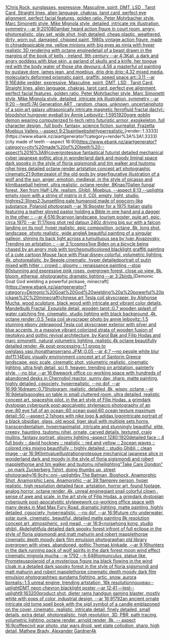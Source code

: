 [1](https://www.ebank.nz/aiartgenerator?category=1)[Chris Rock, sunglasses, expressive, Masculine, spirit, DMT, LSD , Tarot Card, Straight lines, alien language, chakras, tarot card, perfect eye alignment, perfect facial features, golden ratio, Peter Mohrbacher style, Marc Simonetti style, Mike Mignola style, detailed, intricate ink illustration, symmetry --ar 9:20](https://www.ebank.nz/aiartgenerator?category=Chris%20Rock%2C%20sunglasses%2C%20expressive%2C%20Masculine%2C%20spirit%2C%20DMT%2C%20LSD%20%2C%20Tarot%20Card%2C%20Straight%20lines%2C%20alien%20language%2C%20chakras%2C%20tarot%20card%2C%20perfect%20eye%20alignment%2C%20perfect%20facial%20features%2C%20golden%20ratio%2C%20Peter%20Mohrbacher%20style%2C%20Marc%20Simonetti%20style%2C%20Mike%20Mignola%20style%2C%20detailed%2C%20intricate%20ink%20illustration%2C%20symmetry%20--ar%209%3A20)[1080](https://www.ebank.nz/aiartgenerator?category=1080)[amber heard action figure in court room, angry, photorealistic, play set, wide shot, high detailed, cheap plastic, weathered, dirty, worn out, damaged, chipped paint, 1980s vintage action figure, made in china](https://www.ebank.nz/aiartgenerator?category=amber%20heard%20action%20figure%20in%20court%20room%2C%20angry%2C%20photorealistic%2C%20play%20set%2C%20wide%20shot%2C%20high%20detailed%2C%20cheap%20plastic%2C%20weathered%2C%20dirty%2C%20worn%20out%2C%20damaged%2C%20chipped%20paint%2C%201980s%20vintage%20action%20figure%2C%20made%20in%20china)[despicable me, yellow minions with big eyes as ninja with hyper realistic 3D rendering with octane engine](https://www.ebank.nz/aiartgenerator?category=despicable%20me%2C%20yellow%20minions%20with%20big%20eyes%20as%20ninja%20with%20hyper%20realistic%203D%20rendering%20with%20octane%20engine)[detail of a beast drawn in the margins of the book of kells - ireland, 9th century --ar 4:3](https://www.ebank.nz/aiartgenerator?category=detail%20of%20a%20beast%20drawn%20in%20the%20margins%20of%20the%20book%20of%20kells%20-%20ireland%2C%209th%20century%20--ar%204%3A3)[](https://www.ebank.nz/aiartgenerator?category=)[Kali, a dark and angry goddess with blue skin, a garland of skulls and a knife, her tongue red with the body water of those she devours::4.56 a masterful oil painting by gustave dore, james jean, and moebius, drip drip drip::4.32 mixed media, molecularly deformed prismatic paint, graffiti, speed space art::3.11 --ar 9:16](https://www.ebank.nz/aiartgenerator?category=Kali%2C%20a%20dark%20and%20angry%20goddess%20with%20blue%20skin%2C%20a%20garland%20of%20skulls%20and%20a%20knife%2C%20her%20tongue%20red%20with%20the%20body%20water%20of%20those%20she%20devours%3A%3A4.56%20a%20masterful%20oil%20painting%20by%20gustave%20dore%2C%20james%20jean%2C%20and%20moebius%2C%20drip%20drip%20drip%3A%3A4.32%20mixed%20media%2C%20molecularly%20deformed%20prismatic%20paint%2C%20graffiti%2C%20speed%20space%20art%3A%3A3.11%20--ar%209%3A16)[Eddie vedder, expressive, Masculine, spirit, DMT, LSD , Tarot Card, Straight lines, alien language, chakras, tarot card, perfect eye alignment, perfect facial features, golden ratio, Peter Mohrbacher style, Marc Simonetti style, Mike Mignola style, detailed, intricate ink illustration, symmetry --ar 9:20 --test](https://www.ebank.nz/aiartgenerator?category=Eddie%20vedder%2C%20expressive%2C%20Masculine%2C%20spirit%2C%20DMT%2C%20LSD%20%2C%20Tarot%20Card%2C%20Straight%20lines%2C%20alien%20language%2C%20chakras%2C%20tarot%20card%2C%20perfect%20eye%20alignment%2C%20perfect%20facial%20features%2C%20golden%20ratio%2C%20Peter%20Mohrbacher%20style%2C%20Marc%20Simonetti%20style%2C%20Mike%20Mignola%20style%2C%20detailed%2C%20intricate%20ink%20illustration%2C%20symmetry%20--ar%209%3A20%20--test)[5:7](https://www.ebank.nz/aiartgenerator?category=5%3A7)[AI Generation ART , random, chaos, unknown, uncertain](https://www.ebank.nz/aiartgenerator?category=AI%20Generation%20ART%20%2C%20random%2C%20chaos%2C%20unknown%2C%20uncertain)[](https://www.ebank.nz/aiartgenerator?category=)[photo of a spin art galaxy ultrasonically intricate magnetic ferrofluid fractal dactyl:: bloodshot hungover eyeball by Annie Leibovitz::1.5](https://www.ebank.nz/aiartgenerator?category=photo%20of%20a%20spin%20art%20galaxy%20ultrasonically%20intricate%20magnetic%20ferrofluid%20fractal%20dactyl%3A%3A%20bloodshot%20hungover%20eyeball%20by%20Annie%20Leibovitz%3A%3A1.5)[95](https://www.ebank.nz/aiartgenerator?category=95)[1920](https://www.ebank.nz/aiartgenerator?category=1920)[ogre goblin  demon wearing computerized hi-tech retro futuristic armor, exoskeleton, full character design , full body, fantasy, science fiction, surrealist, Frazetta Moebius Vallejo  --aspect 9:21](https://www.ebank.nz/aiartgenerator?category=ogre%20goblin%20%20demon%20wearing%20computerized%20hi-tech%20retro%20futuristic%20armor%2C%20exoskeleton%2C%20full%20character%20design%20%2C%20full%20body%2C%20fantasy%2C%20science%20fiction%2C%20surrealist%2C%20Frazetta%20Moebius%20Vallejo%20%20--aspect%209%3A21)[paint](https://www.ebank.nz/aiartgenerator?category=paint)[website](https://www.ebank.nz/aiartgenerator?category=website)[Hyperrealistic.](https://www.ebank.nz/aiartgenerator?category=Hyperrealistic.)[render::1.3333](https://www.ebank.nz/aiartgenerator?category=render%3A%3A1.3333)[city made of teeth --aspect 16:9](https://www.ebank.nz/aiartgenerator?category=city%20made%20of%20teeth%20--aspect%2016%3A9)[cover](https://www.ebank.nz/aiartgenerator?category=cover)[grotesque fantastical futurist detailed mechanical cyber japanese gothic alice in wonderland dark and moody liminal space dark spooky in the style of floria sigismondi and tim walker and tsutomu nihei hires detailed octane render artstation concept art photographic cinematic](https://www.ebank.nz/aiartgenerator?category=grotesque%20fantastical%20futurist%20detailed%20mechanical%20cyber%20japanese%20gothic%20alice%20in%20wonderland%20dark%20and%20moody%20liminal%20space%20dark%20spooky%20in%20the%20style%20of%20floria%20sigismondi%20and%20tim%20walker%20and%20tsutomu%20nihei%20hires%20detailed%20octane%20render%20artstation%20concept%20art%20photographic%20cinematic)[21:9](https://www.ebank.nz/aiartgenerator?category=21%3A9)[otter](https://www.ebank.nz/aiartgenerator?category=otter)[zealot of the old gods by giger](https://www.ebank.nz/aiartgenerator?category=zealot%20of%20the%20old%20gods%20by%20giger)[figurative illustration of a wolf and the sun, anger, emotion, medieval, in the style of picasso and klimt](https://www.ebank.nz/aiartgenerator?category=figurative%20illustration%20of%20a%20wolf%20and%20the%20sun%2C%20anger%2C%20emotion%2C%20medieval%2C%20in%20the%20style%20of%20picasso%20and%20klimt)[baseball helmet, ultra realistic, octane render, 8K](https://www.ebank.nz/aiartgenerator?category=baseball%20helmet%2C%20ultra%20realistic%2C%20octane%20render%2C%208K)[nap](https://www.ebank.nz/aiartgenerator?category=nap)[70](https://www.ebank.nz/aiartgenerator?category=70)[alien fungal forest, Xen from Half-Life, realism, Ghibli, Moebius, --aspect 8:13 --uplight](https://www.ebank.nz/aiartgenerator?category=alien%20fungal%20forest%2C%20Xen%20from%20Half-Life%2C%20realism%2C%20Ghibli%2C%20Moebius%2C%20--aspect%208%3A13%20--uplight)[a empty room with a string of matrix in it, CGI, empty, light, studio, highres](https://www.ebank.nz/aiartgenerator?category=a%20empty%20room%20with%20a%20string%20of%20matrix%20in%20it%2C%20CGI%2C%20empty%2C%20light%2C%20studio%2C%20highres)[2:3](https://www.ebank.nz/aiartgenerator?category=2%3A3)[lines](https://www.ebank.nz/aiartgenerator?category=lines)[2:3](https://www.ebank.nz/aiartgenerator?category=2%3A3)[unsettling pale humanoid made of popcorn-like substance, Polaroid photograph --ar 16:9](https://www.ebank.nz/aiartgenerator?category=unsettling%20pale%20humanoid%20made%20of%20popcorn-like%20substance%2C%20Polaroid%20photograph%20--ar%2016%3A9)[poster for a 1975 Italian giallo featuring a leather gloved pastor holding a Bible in one hand and a dagger in the other :: --ar 4:5](https://www.ebank.nz/aiartgenerator?category=poster%20for%20a%201975%20Italian%20giallo%20featuring%20a%20leather%20gloved%20pastor%20holding%20a%20Bible%20in%20one%20hand%20and%20a%20dagger%20in%20the%20other%20%3A%3A%20--ar%204%3A5)[16:9](https://www.ebank.nz/aiartgenerator?category=16%3A9)[canyon landscape, tourism poster, pulp art, epic, circa 1970 --ar 11:17](https://www.ebank.nz/aiartgenerator?category=canyon%20landscape%2C%20tourism%20poster%2C%20pulp%20art%2C%20epic%2C%20circa%201970%20--ar%2011%3A17)[long shot red datsun 240z driving big sur with a falcon landing on its roof, hyper realistic, epic composition, octane, 8k, long shot, landscape, photo realistic, wide angle](https://www.ebank.nz/aiartgenerator?category=long%20shot%20red%20datsun%20240z%20driving%20big%20sur%20with%20a%20falcon%20landing%20on%20its%20roof%2C%20hyper%20realistic%2C%20epic%20composition%2C%20octane%2C%208k%2C%20long%20shot%2C%20landscape%2C%20photo%20realistic%2C%20wide%20angle)[A beautiful painting of a singular galleon, shining its back light across a tumultuous sea by Ivan Aivazovsky, Trending on artstation :: --ar 2:1](https://www.ebank.nz/aiartgenerator?category=A%20beautiful%20painting%20of%20a%20singular%20galleon%2C%20shining%20its%20back%20light%20across%20a%20tumultuous%20sea%20by%20Ivan%20Aivazovsky%2C%20Trending%20on%20artstation%20%3A%3A%20--ar%202%3A1)[cosmos](https://www.ebank.nz/aiartgenerator?category=cosmos)[1](https://www.ebank.nz/aiartgenerator?category=1)[joe Biden on a bicycle being chased by an angry mob with torches](https://www.ebank.nz/aiartgenerator?category=joe%20Biden%20on%20a%20bicycle%20being%20chased%20by%20an%20angry%20mob%20with%20torches)[multicolored blacklight graffiti painting of a cute cartoon Mouse face with Pixar,disney,colorful, volumetric lighting, 4k, photorealistic, by Beeple,cinematic, hyper detailed](https://www.ebank.nz/aiartgenerator?category=multicolored%20blacklight%20graffiti%20painting%20of%20a%20cute%20cartoon%20Mouse%20face%20with%20Pixar%2Cdisney%2Ccolorful%2C%20volumetric%20lighting%2C%204k%2C%20photorealistic%2C%20by%20Beeple%2Ccinematic%2C%20hyper%20detailed)[portrait of putin mixed with hitler :: crowd :: gloomy :: renaissance painting --stop 80](https://www.ebank.nz/aiartgenerator?category=portrait%20of%20putin%20mixed%20with%20hitler%20%3A%3A%20crowd%20%3A%3A%20gloomy%20%3A%3A%20renaissance%20painting%20--stop%2080)[stunning and expressive pink roses, overgrown forest, close up view, 8k, bloom, ethereal, photographic dramatic lighting --ar 3:2](https://www.ebank.nz/aiartgenerator?category=stunning%20and%20expressive%20pink%20roses%2C%20overgrown%20forest%2C%20close%20up%20view%2C%208k%2C%20bloom%2C%20ethereal%2C%20photographic%20dramatic%20lighting%20--ar%203%3A2)[birds.](https://www.ebank.nz/aiartgenerator?category=birds.)[Demonic Goat God wielding a powerful pickaxe, minecraft](https://www.ebank.nz/aiartgenerator?category=Demonic%20Goat%20God%20wielding%20a%20powerful%20pickaxe%2C%20minecraft)[chinese art Tesla coil skyscraper, by Alphonse Mucha, wood sculpture, black wood with intricate and vibrant color details, Mandelbulb Fractal, Exquisite detail, wooden tarot::0.7 wooden splash of water catching fire, cinematic, studio lighting with black background, 4k, octane render::0.5 Tesla coil skyscraper photo by annie leibovitz::1.5 stunning ebony zebrawood Tesla coil skyscraper exterior with silver and blue accents, in a massive vibrant colorized strata of wooden fusion of neotokyo and gothic revival architecture, by Karol Bak and Filip Hodas and marc simonetti, natural volumetric lighting, realistic 4k octane beautifully detailed render, 4k post-processing::1.1 props to owlglass,vasi,jhonathanserrano,JFM::0.05 --ar 4:7 —no people white blur dof](https://www.ebank.nz/aiartgenerator?category=chinese%20art%20Tesla%20coil%20skyscraper%2C%20by%20Alphonse%20Mucha%2C%20wood%20sculpture%2C%20black%20wood%20with%20intricate%20and%20vibrant%20color%20details%2C%20Mandelbulb%20Fractal%2C%20Exquisite%20detail%2C%20wooden%20tarot%3A%3A0.7%20wooden%20splash%20of%20water%20catching%20fire%2C%20cinematic%2C%20studio%20lighting%20with%20black%20background%2C%204k%2C%20octane%20render%3A%3A0.5%20Tesla%20coil%20skyscraper%20photo%20by%20annie%20leibovitz%3A%3A1.5%20stunning%20ebony%20zebrawood%20Tesla%20coil%20skyscraper%20exterior%20with%20silver%20and%20blue%20accents%2C%20in%20a%20massive%20vibrant%20colorized%20strata%20of%20wooden%20fusion%20of%20neotokyo%20and%20gothic%20revival%20architecture%2C%20by%20Karol%20Bak%20and%20Filip%20Hodas%20and%20marc%20simonetti%2C%20natural%20volumetric%20lighting%2C%20realistic%204k%20octane%20beautifully%20detailed%20render%2C%204k%20post-processing%3A%3A1.1%20props%20to%20owlglass%2Cvasi%2Cjhonathanserrano%2CJFM%3A%3A0.05%20--ar%204%3A7%20%E2%80%94no%20people%20white%20blur%20dof)[11:14](https://www.ebank.nz/aiartgenerator?category=11%3A14)[Epic visually environment concept art of Santorin Greece landscape, epic scale, cinematic shot, volumetric realistic, cinematic lighting, ultra high detail, sci fi, heaven,  trending on artstation, painterly style, --no blur --ar 16:6](https://www.ebank.nz/aiartgenerator?category=Epic%20visually%20environment%20concept%20art%20of%20Santorin%20Greece%20landscape%2C%20epic%20scale%2C%20cinematic%20shot%2C%20volumetric%20realistic%2C%20cinematic%20lighting%2C%20ultra%20high%20detail%2C%20sci%20fi%2C%20heaven%2C%20%20trending%20on%20artstation%2C%20painterly%20style%2C%20--no%20blur%20--ar%2016%3A6)[wework office co-working space with hundreds of abandoned desks in Chernobyl reactor, sunny day, sharp, matte painting, highly detailed, cgsociety, hyperrealistic, --no dof, --ar 16:9](https://www.ebank.nz/aiartgenerator?category=wework%20office%20co-working%20space%20with%20hundreds%20of%20abandoned%20desks%20in%20Chernobyl%20reactor%2C%20sunny%20day%2C%20sharp%2C%20matte%20painting%2C%20highly%20detailed%2C%20cgsociety%2C%20hyperrealistic%2C%20--no%20dof%2C%20--ar%2016%3A9)[9:16](https://www.ebank.nz/aiartgenerator?category=9%3A16)[dream](https://www.ebank.nz/aiartgenerator?category=dream)[::0.75](https://www.ebank.nz/aiartgenerator?category=%3A%3A0.75)[hologram, realistic, detailed, 8k, wispy, octane --ar 16:9](https://www.ebank.nz/aiartgenerator?category=hologram%2C%20realistic%2C%20detailed%2C%208k%2C%20wispy%2C%20octane%20--ar%2016%3A9)[details](https://www.ebank.nz/aiartgenerator?category=details)[googles on table in small cluttered room, ultra detailed, realistic concept art. spaceship pilot. in the art style of Filip Hodas, a grimdark dystopian cyberpunk post-apocalyptic style](https://www.ebank.nz/aiartgenerator?category=googles%20on%20table%20in%20small%20cluttered%20room%2C%20ultra%20detailed%2C%20realistic%20concept%20art.%20spaceship%20pilot.%20in%20the%20art%20style%20of%20Filip%20Hodas%2C%20a%20grimdark%20dystopian%20cyberpunk%20post-apocalyptic%20style)[macro photography of an eye::80 eye full of an ocean::60 ocean pupil:60 ocean texture maximum detail::50 —aspect 2:1](https://www.ebank.nz/aiartgenerator?category=macro%20photography%20of%20an%20eye%3A%3A80%20eye%20full%20of%20an%20ocean%3A%3A60%20ocean%20pupil%3A60%20ocean%20texture%20maximum%20detail%3A%3A50%20%E2%80%94aspect%202%3A1)[shoes with nike logo & adidas logo](https://www.ebank.nz/aiartgenerator?category=shoes%20with%20nike%20logo%20%26%20adidas%20logo)[intricate portrait of a black obsidian, glass, old wood,  tiger skull with multiple sets horns, transcendentalism, hypermaximalist, intricate and stunningly beautiful, elite, creepy, haunting, tsutomu nihei, ornate, carved details, textured, craig mullins, fantasy portrait, gloomy lighting –aspect 1280:1920](https://www.ebank.nz/aiartgenerator?category=intricate%20portrait%20of%20a%20black%20obsidian%2C%20glass%2C%20old%20wood%2C%20%20tiger%20skull%20with%20multiple%20sets%20horns%2C%20transcendentalism%2C%20hypermaximalist%2C%20intricate%20and%20stunningly%20beautiful%2C%20elite%2C%20creepy%2C%20haunting%2C%20tsutomu%20nihei%2C%20ornate%2C%20carved%20details%2C%20textured%2C%20craig%20mullins%2C%20fantasy%20portrait%2C%20gloomy%20lighting%20%E2%80%93aspect%201280%3A1920)[detailed face :: 4 full body :: david hockney :: realistic :: red and yellow :: 2](https://www.ebank.nz/aiartgenerator?category=detailed%20face%20%3A%3A%204%20full%20body%20%3A%3A%20david%20hockney%20%3A%3A%20realistic%20%3A%3A%20red%20and%20yellow%20%3A%3A%202)[ocean waves :: colored inks mixing beautifully :: highly detailed :: studio Ghibli :: clean image --ar 16:9](https://www.ebank.nz/aiartgenerator?category=ocean%20waves%20%3A%3A%20colored%20inks%20mixing%20beautifully%20%3A%3A%20highly%20detailed%20%3A%3A%20studio%20Ghibli%20%3A%3A%20clean%20image%20--ar%2016%3A9)[Klimt](https://www.ebank.nz/aiartgenerator?category=Klimt)[value](https://www.ebank.nz/aiartgenerator?category=value)[illustration](https://www.ebank.nz/aiartgenerator?category=illustration)[grotesque mechanical japanese alice in wonderland dark and moody in the style of floria sigismondi and robert mapplethorpe and tim walker and tsutomu nihei](https://www.ebank.nz/aiartgenerator?category=grotesque%20mechanical%20japanese%20alice%20in%20wonderland%20dark%20and%20moody%20in%20the%20style%20of%20floria%20sigismondi%20and%20robert%20mapplethorpe%20and%20tim%20walker%20and%20tsutomu%20nihei)[lighting](https://www.ebank.nz/aiartgenerator?category=lighting)["Take Care Dondon" , on mark Zuckerberg Tshirt, doing thumbs up, street photography](https://www.ebank.nz/aiartgenerator?category=%22Take%20Care%20Dondon%22%20%2C%20on%20mark%20Zuckerberg%20Tshirt%2C%20doing%20thumbs%20up%2C%20street%20photography)[16:9](https://www.ebank.nz/aiartgenerator?category=16%3A9)[city::](https://www.ebank.nz/aiartgenerator?category=city%3A%3A)[oni](https://www.ebank.nz/aiartgenerator?category=oni)[--uplight](https://www.ebank.nz/aiartgenerator?category=--uplight)[by The Batman, Bioshock, Anamorphic Shot, Anamorphic Lens, Anamorphic --ar 39:1](https://www.ebank.nz/aiartgenerator?category=by%20The%20Batman%2C%20Bioshock%2C%20Anamorphic%20Shot%2C%20Anamorphic%20Lens%2C%20Anamorphic%20--ar%2039%3A1)[lamprey person, hyper realistic, high resolution detailed face, artstation, horror art, found footage, analog horror, octane render, 4k, unreal engine](https://www.ebank.nz/aiartgenerator?category=lamprey%20person%2C%20hyper%20realistic%2C%20high%20resolution%20detailed%20face%2C%20artstation%2C%20horror%20art%2C%20found%20footage%2C%20analog%20horror%2C%20octane%20render%2C%204k%2C%20unreal%20engine)[giant snail colorful clown , sense of awe and scale, in the art style of Filip Hodas, a grimdark dystopian cyberpunk post-apocalyptic style](https://www.ebank.nz/aiartgenerator?category=giant%20snail%20colorful%20clown%20%2C%20sense%20of%20awe%20and%20scale%2C%20in%20the%20art%20style%20of%20Filip%20Hodas%2C%20a%20grimdark%20dystopian%20cyberpunk%20post-apocalyptic%20style)[wework co-working office space with many desks in Mad Max Fury Road, dramatic lighting, matte painting, highly detailed, cgsociety, hyperrealistic, --no dof, --ar 16:9](https://www.ebank.nz/aiartgenerator?category=wework%20co-working%20office%20space%20with%20many%20desks%20in%20Mad%20Max%20Fury%20Road%2C%20dramatic%20lighting%2C%20matte%20painting%2C%20highly%20detailed%2C%20cgsociety%2C%20hyperrealistic%2C%20--no%20dof%2C%20--ar%2016%3A9)[future city underwater, solar punk, cinematic, beautiful, detailed matte painting 8k resolution concept art, atmospheric, syd mead, --ar 16:9](https://www.ebank.nz/aiartgenerator?category=future%20city%20underwater%2C%20solar%20punk%2C%20cinematic%2C%20beautiful%2C%20detailed%20matte%20painting%208k%20resolution%20concept%20art%2C%20atmospheric%2C%20syd%20mead%2C%20--ar%2016%3A9)[<noise](https://www.ebank.nz/aiartgenerator?category=%3Cnoise)[hong kong, studio ghibli, 4k](https://www.ebank.nz/aiartgenerator?category=hong%20kong%2C%20studio%20ghibli%2C%204k)[delightful](https://www.ebank.nz/aiartgenerator?category=delightful)[a detailed dark spooky forest infront of full eclipse in the style of floria sigismondi and matt mahurin and robert mapplethorpe cinematic depth moody dark film emulsion photograph](https://www.ebank.nz/aiartgenerator?category=a%20detailed%20dark%20spooky%20forest%20infront%20of%20full%20eclipse%20in%20the%20style%20of%20floria%20sigismondi%20and%20matt%20mahurin%20and%20robert%20mapplethorpe%20cinematic%20depth%20moody%20dark%20film%20emulsion%20photograph)[an old library overgrown with vines, abandoned, gothic,Thomas kinkade, —ar 9:16](https://www.ebank.nz/aiartgenerator?category=an%20old%20library%20overgrown%20with%20vines%2C%20abandoned%2C%20gothic%2CThomas%20kinkade%2C%20%E2%80%94ar%209%3A16)[hunters in the dark running pack of wolf spirits in the dark forest moon wind effect cinematic mignola mucha --w 1792 --h 648](https://www.ebank.nz/aiartgenerator?category=hunters%20in%20the%20dark%20running%20pack%20of%20wolf%20spirits%20in%20the%20dark%20forest%20moon%20wind%20effect%20cinematic%20mignola%20mucha%20--w%201792%20--h%20648)[homunculus, statue like, Prometeus](https://www.ebank.nz/aiartgenerator?category=homunculus%2C%20statue%20like%2C%20Prometeus)[polaroid of a mysterious figure ina black flowing in the wind cloak in a detailed dark spooky forest in the style of floria sigismondi and matt mahurin and robert mapplethorpe cinematic depth moody dark film emulsion photograph](https://www.ebank.nz/aiartgenerator?category=polaroid%20of%20a%20mysterious%20figure%20ina%20black%20flowing%20in%20the%20wind%20cloak%20in%20a%20detailed%20dark%20spooky%20forest%20in%20the%20style%20of%20floria%20sigismondi%20and%20matt%20mahurin%20and%20robert%20mapplethorpe%20cinematic%20depth%20moody%20dark%20film%20emulsion%20photograph)[two gundams fighting, artic, snow, aurora borealis::1.5,unreal engine, trending artstation, 16k resolution](https://www.ebank.nz/aiartgenerator?category=two%20gundams%20fighting%2C%20artic%2C%20snow%2C%20aurora%20borealis%3A%3A1.5%2Cunreal%20engine%2C%20trending%20artstation%2C%2016k%20resolution)[nouveau](https://www.ebank.nz/aiartgenerator?category=nouveau)[--uplight](https://www.ebank.nz/aiartgenerator?category=--uplight)[DMT neon chevron blacklight poster —ar 12:41 —test](https://www.ebank.nz/aiartgenerator?category=DMT%20neon%20chevron%20blacklight%20poster%20%E2%80%94ar%2012%3A41%20%E2%80%94test)[--uplight](https://www.ebank.nz/aiartgenerator?category=--uplight)[9:16](https://www.ebank.nz/aiartgenerator?category=9%3A16)[3200](https://www.ebank.nz/aiartgenerator?category=3200)[product shot, dieter rams handgun gaming blaster, mostly white with pops of color, industrial design, --ar 16:9](https://www.ebank.nz/aiartgenerator?category=product%20shot%2C%20dieter%20rams%20handgun%20gaming%20blaster%2C%20mostly%20white%20with%20pops%20of%20color%2C%20industrial%20design%2C%20--ar%2016%3A9)[1792](https://www.ebank.nz/aiartgenerator?category=1792)[an ancient ornate intricate old tome spell book with the sigil symbol of a candle emblazoned on the cover, cinematic, realistic, intricate detail, finely detailed, small details, extra detail, photorealistic, high resolution, 3D, PBR, path tracing, volumetric lighting, octane render, arnold render, 8k, -- aspect 16:9](https://www.ebank.nz/aiartgenerator?category=an%20ancient%20ornate%20intricate%20old%20tome%20spell%20book%20with%20the%20sigil%20symbol%20of%20a%20candle%20emblazoned%20on%20the%20cover%2C%20cinematic%2C%20realistic%2C%20intricate%20detail%2C%20finely%20detailed%2C%20small%20details%2C%20extra%20detail%2C%20photorealistic%2C%20high%20resolution%2C%203D%2C%20PBR%2C%20path%20tracing%2C%20volumetric%20lighting%2C%20octane%20render%2C%20arnold%20render%2C%208k%2C%20--%20aspect%2016%3A9)[coffee](https://www.ebank.nz/aiartgenerator?category=coffee)[civil war photo, star wars droid, wet plate collodion, sharp, high detail, Mathew Brady, Alexander Gardner](https://www.ebank.nz/aiartgenerator?category=civil%20war%20photo%2C%20star%20wars%20droid%2C%20wet%20plate%20collodion%2C%20sharp%2C%20high%20detail%2C%20Mathew%20Brady%2C%20Alexander%20Gardner)[4k](https://www.ebank.nz/aiartgenerator?category=4k)